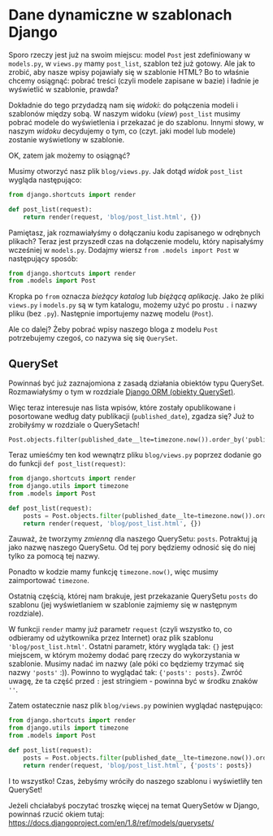 # Dane dynamiczne w szablonach Django

Sporo rzeczy jest już na swoim miejscu: model `Post` jest zdefiniowany w `models.py`, w `views.py` mamy `post_list`, szablon też już gotowy. Ale jak to zrobić, aby nasze wpisy pojawiały się w szablonie HTML? Bo to właśnie chcemy osiągnąć: pobrać treści (czyli modele zapisane w bazie) i ładnie je wyświetlić w szablonie, prawda?

Dokładnie do tego przydadzą nam się *widoki*: do połączenia modeli i szablonów między sobą. W naszym widoku (*view*) `post_list` musimy pobrać modele do wyświetlenia i przekazać je do szablonu. Innymi słowy, w naszym *widoku* decydujemy o tym, co (czyt. jaki model lub modele) zostanie wyświetlony w szablonie.

OK, zatem jak możemy to osiągnąć?

Musimy otworzyć nasz plik `blog/views.py`. Jak dotąd *widok* `post_list` wygląda następująco:

```python
from django.shortcuts import render

def post_list(request):
    return render(request, 'blog/post_list.html', {})
```

Pamiętasz, jak rozmawiałyśmy o dołączaniu kodu zapisanego w odrębnych plikach? Teraz jest przyszedł czas na dołączenie modelu, który napisałyśmy wcześniej w `models.py`. Dodajmy wiersz `from .models import Post` w następujący sposób:

```python
from django.shortcuts import render
from .models import Post
```

Kropka po `from` oznacza *bieżący katalog* lub *biężącą aplikację*. Jako że pliki `views.py` i `models.py` są w tym katalogu, możemy użyć po prostu `.` i nazwy pliku (bez `.py`). Następnie importujemy nazwę modelu (`Post`).

Ale co dalej? Żeby pobrać wpisy naszego bloga z modelu `Post` potrzebujemy czegoś, co nazywa się się `QuerySet`.

## QuerySet

Powinnaś być już zaznajomiona z zasadą działania obiektów typu QuerySet. Rozmawiałyśmy o tym w rozdziale [Django ORM (obiekty QuerySet)][1].

 [1]: ../django_orm/README.md

Więc teraz interesuje nas lista wpisów, które zostały opublikowane i posortowane według daty publikacji (`published_date`), zgadza się? Już to zrobiłyśmy w rozdziale o QuerySetach!

    Post.objects.filter(published_date__lte=timezone.now()).order_by('published_date')


Teraz umieśćmy ten kod wewnątrz pliku `blog/views.py` poprzez dodanie go do funkcji `def post_list(request)`:

```python
from django.shortcuts import render
from django.utils import timezone
from .models import Post

def post_list(request):
    posts = Post.objects.filter(published_date__lte=timezone.now()).order_by('published_date')
    return render(request, 'blog/post_list.html', {})
```

Zauważ, że tworzymy *zmienną* dla naszego QuerySetu: `posts`. Potraktuj ją jako nazwę naszego QuerySetu. Od tej pory będziemy odnosić się do niej tylko za pomocą tej nazwy.

Ponadto w kodzie mamy funkcję `timezone.now()`, więc musimy zaimportować `timezone`.

Ostatnią częścią, której nam brakuje, jest przekazanie QuerySetu `posts` do szablonu (jej wyświetlaniem w szablonie zajmiemy się w następnym rozdziale).

W funkcji `render` mamy już parametr `request` (czyli wszystko to, co odbieramy od użytkownika przez Internet) oraz plik szablonu `'blog/post_list.html'`. Ostatni parametr, który wygląda tak: `{}` jest miejscem, w którym możemy dodać parę rzeczy do wykorzystania w szablonie. Musimy nadać im nazwy (ale póki co będziemy trzymać się nazwy `'posts'` :)). Powinno to wyglądać tak: `{'posts': posts}`. Zwróć uwagę, że ta część przed `:` jest stringiem - powinna być w środku znaków `''`.

Zatem ostatecznie nasz plik `blog/views.py` powinien wyglądać następująco:

```python
from django.shortcuts import render
from django.utils import timezone
from .models import Post

def post_list(request):
    posts = Post.objects.filter(published_date__lte=timezone.now()).order_by('published_date')
    return render(request, 'blog/post_list.html', {'posts': posts})
```

I to wszystko! Czas, żebyśmy wróciły do naszego szablonu i wyświetliły ten QuerySet!

Jeżeli chciałabyś poczytać troszkę więcej na temat QuerySetów w Django, powinnaś rzucić okiem tutaj: https://docs.djangoproject.com/en/1.8/ref/models/querysets/
